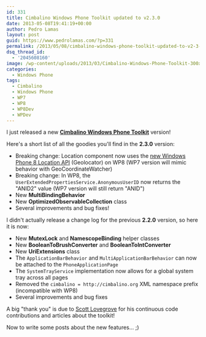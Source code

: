 ```yaml
---
id: 331
title: Cimbalino Windows Phone Toolkit updated to v2.3.0
date: 2013-05-08T19:41:19+00:00
author: Pedro Lamas
layout: post
guid: https://www.pedrolamas.com/?p=331
permalink: /2013/05/08/cimbalino-windows-phone-toolkit-updated-to-v2-3-0/
dsq_thread_id:
  - '2045608160'
image: /wp-content/uploads/2013/03/Cimbalino-Windows-Phone-Toolkit-300x270.png
categories:
  - Windows Phone
tags:
  - Cimbalino
  - Windows Phone
  - WP7
  - WP8
  - WP8Dev
  - WPDev
---
```


I just released a new [**Cimbalino Windows Phone Toolkit**](http://cimbalino.org) version!

Here's a short list of all the goodies you'll find in the **2.3.0** version:

- Breaking change: Location component now uses the [new Windows Phone 8 Location API](http://msdn.microsoft.com/en-us/library/windowsphone/develop/ff431800%28v=vs.105%29.aspx) (Geolocator) on WP8 (WP7 version will mimic behavior with GeoCoordinateWatcher)
- Breaking change: In WP8, the `UserExtendedPropertiesService.AnonymousUserID` now returns the "ANID2" value (WP7 version will still return "ANID")
- New **MultiBindingBehavior**
- New **OptimizedObservableCollection** class
- Several improvements and bug fixes!

I didn't actually release a change log for the previous **2.2.0** version, so here it is now:

- New **MutexLock** and **NamescopeBinding** helper classes
- New **BooleanToBrushConverter** and **BooleanToIntConverter**
- New **UriExtensions** class
- The `ApplicationBarBehavior` and `MultiApplicationBarBehavior` can now be attached to the `PhoneApplicationPage`
- The `SystemTrayService` implementation now allows for a global system tray across all pages
- Removed the `cimbalino = http://cimbalino.org` XML namespace prefix (incompatible with WP8)
- Several improvements and bug fixes

A big "thank you" is due to [Scott Lovegrove](http://metronuggets.com/) for his continuous code contributions and articles about the toolkit!

Now to write some posts about the new features... ;)
